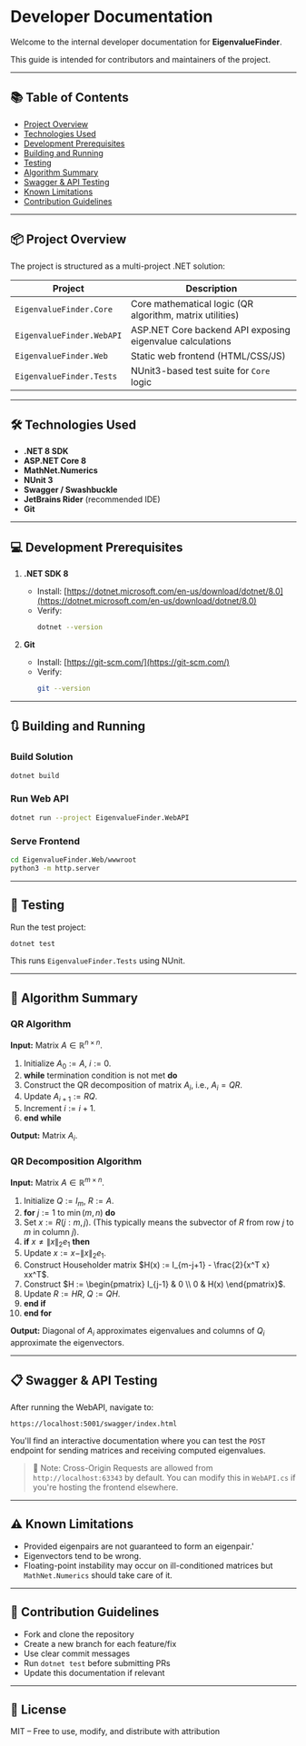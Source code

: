 # Developer Documentation

Welcome to the internal developer documentation for **EigenvalueFinder**.

This guide is intended for contributors and maintainers of the project.

---

## 📚 Table of Contents

- [Project Overview](#project-overview)
- [Technologies Used](#technologies-used)
- [Development Prerequisites](#development-prerequisites)
- [Building and Running](#building-and-running)
- [Testing](#testing)
- [Algorithm Summary](#algorithm-summary)
- [Swagger & API Testing](#swagger--api-testing)
- [Known Limitations](#known-limitations)
- [Contribution Guidelines](#contribution-guidelines)

---

## 📦 Project Overview

The project is structured as a multi-project .NET solution:

| Project                     | Description                                                   |
|----------------------------|---------------------------------------------------------------|
| `EigenvalueFinder.Core`    | Core mathematical logic (QR algorithm, matrix utilities)      |
| `EigenvalueFinder.WebAPI`  | ASP.NET Core backend API exposing eigenvalue calculations     |
| `EigenvalueFinder.Web`     | Static web frontend (HTML/CSS/JS)                             |
| `EigenvalueFinder.Tests`   | NUnit3-based test suite for `Core` logic                      |

---

## 🛠️ Technologies Used

- **.NET 8 SDK**
- **ASP.NET Core 8**
- **MathNet.Numerics**
- **NUnit 3**
- **Swagger / Swashbuckle**
- **JetBrains Rider** (recommended IDE)
- **Git**

---

## 💻 Development Prerequisites

1. **.NET SDK 8**
	- Install: [https://dotnet.microsoft.com/en-us/download/dotnet/8.0](https://dotnet.microsoft.com/en-us/download/dotnet/8.0)
	- Verify:
	  ```bash
	  dotnet --version
	  ```

2. **Git**
	- Install: [https://git-scm.com/](https://git-scm.com/)
	- Verify:
	  ```bash
	  git --version
	  ```

---

## 🔃 Building and Running

### Build Solution

```bash
dotnet build
```

### Run Web API

```bash
dotnet run --project EigenvalueFinder.WebAPI
```

### Serve Frontend

```bash
cd EigenvalueFinder.Web/wwwroot
python3 -m http.server
```

---

## 🧪 Testing

Run the test project:

```bash
dotnet test
```

This runs `EigenvalueFinder.Tests` using NUnit.

---

## 📐 Algorithm Summary

### QR Algorithm

**Input:** Matrix $A \in \mathbb{R}^{n \times n}$.

1.  Initialize $A_0 := A$, $i := 0$.
2.  **while** termination condition is not met **do**
3.  Construct the QR decomposition of matrix $A_i$, i.e., $A_i = QR$.
4.  Update $A_{i+1} := RQ$.
5.  Increment $i := i + 1$.
6.  **end while**

**Output:** Matrix $A_i$.

### QR Decomposition Algorithm

**Input:** Matrix $A \in \mathbb{R}^{m \times n}$.

1.  Initialize $Q := I_m$, $R := A$.
2.  **for** $j := 1$ to $\min(m, n)$ **do**
3.  Set $x := R(j:m, j)$. (This typically means the subvector of $R$ from row $j$ to $m$ in column $j$).
4.  **if** $x \neq \|x\|_2 e_1$ **then**
5.  Update $x := x - \|x\|_2 e_1$.
6.  Construct Householder matrix $H(x) := I_{m-j+1} - \frac{2}{x^T x} xx^T$.
7.  Construct $H := \begin{pmatrix} I_{j-1} & 0 \\ 0 & H(x) \end{pmatrix}$.
8.  Update $R := HR$, $Q := QH$.
9.  **end if**
10. **end for**

**Output:** Diagonal of $A_i$ approximates eigenvalues and columns of $Q_i$ approximate the eigenvectors.

---

## 📋 Swagger & API Testing

After running the WebAPI, navigate to:

```
https://localhost:5001/swagger/index.html
```

You'll find an interactive documentation where you can test the `POST` endpoint for sending matrices and receiving computed eigenvalues.

> 🔄 Note: Cross-Origin Requests are allowed from `http://localhost:63343` by default. You can modify this in `WebAPI.cs` if you're hosting the frontend elsewhere.

---

## ⚠️ Known Limitations

- Provided eigenpairs are not guaranteed to form an eigenpair.'
- Eigenvectors tend to be wrong.
- Floating-point instability may occur on ill-conditioned matrices but `MathNet.Numerics` should take care of it.

---

## 🤝 Contribution Guidelines

- Fork and clone the repository
- Create a new branch for each feature/fix
- Use clear commit messages
- Run `dotnet test` before submitting PRs
- Update this documentation if relevant

---

## 🧾 License

MIT – Free to use, modify, and distribute with attribution
